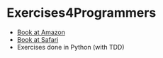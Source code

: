 # Exercises4Programmers

* [Book at Amazon](http://www.amazon.com/Exercises-Programmers-Challenges-Develop-Coding/dp/1680501224/ref=sr_1_1?ie=UTF8&qid=1445819475&sr=8-1&keywords=exercises+for+programmers)
* [Book at Safari](https://www.safaribooksonline.com/library/view/exercises-for-programmers/9781680501513/)
* Exercises done in Python (with TDD)
